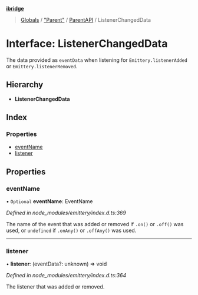 **[ibridge](../README.md)**

> [Globals](../globals.md) / ["Parent"](../modules/_parent_.md) / [ParentAPI](../classes/_parent_.parentapi.md) / ListenerChangedData

# Interface: ListenerChangedData

The data provided as `eventData` when listening for `Emittery.listenerAdded` or `Emittery.listenerRemoved`.

## Hierarchy

* **ListenerChangedData**

## Index

### Properties

* [eventName](_parent_.parentapi.listenerchangeddata.md#eventname)
* [listener](_parent_.parentapi.listenerchangeddata.md#listener)

## Properties

### eventName

• `Optional` **eventName**: EventName

*Defined in node_modules/emittery/index.d.ts:369*

The name of the event that was added or removed if `.on()` or `.off()` was used, or `undefined` if `.onAny()` or `.offAny()` was used.

___

### listener

•  **listener**: (eventData?: unknown) => void

*Defined in node_modules/emittery/index.d.ts:364*

The listener that was added or removed.
